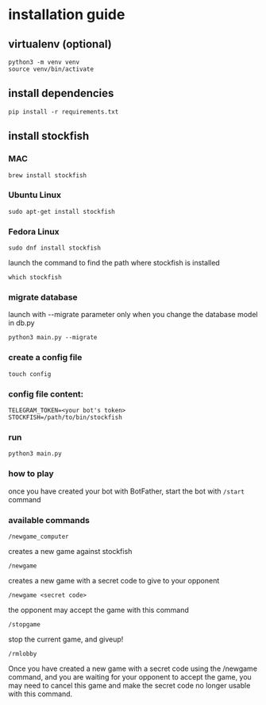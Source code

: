 # installation guide

## virtualenv (optional)
```
python3 -m venv venv
source venv/bin/activate
```

## install dependencies
```
pip install -r requirements.txt
```

## install stockfish

### MAC
```
brew install stockfish
```

### Ubuntu Linux
```
sudo apt-get install stockfish

```

### Fedora Linux 
```
sudo dnf install stockfish
```

launch the command to find the path where stockfish is installed
```
which stockfish 
```

### migrate database
launch with --migrate parameter only when you change the database model in db.py
```
python3 main.py --migrate
```

### create a config file
```
touch config
```

### config file content:
```
TELEGRAM_TOKEN=<your bot's token>
STOCKFISH=/path/to/bin/stockfish
```

### run
```
python3 main.py
```

### how to play
once you have created your bot with BotFather, start the bot with `/start` command
 
### available commands

```
/newgame_computer
```
creates a new game against stockfish

```
/newgame
```
creates a new game with a secret code to give to your opponent   

```
/newgame <secret code>
```
the opponent may accept the game with this command

```
/stopgame
```
stop the current game, and giveup!

```
/rmlobby
```
Once you have created a new game with a secret code using the /newgame command, and you are waiting for your opponent to accept the game, you may need to cancel this game and make the secret code no longer usable with this command.
